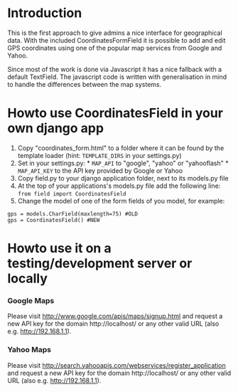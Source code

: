 # Introduction #

This is the first approach to give admins a nice interface for geographical
data. With the included CoordinatesFormField it is possible to add and edit
GPS coordinates using one of the popular map services from Google and Yahoo.

Since most of the work is done via Javascript it has a nice fallback with
a default TextField. The javascript code is written with generalisation in
mind to handle the differences between the map systems.

# Howto use CoordinatesField in your own django app #

  1. Copy "coordinates\_form.html" to a folder where it can be found by the template loader (hint: ```TEMPLATE_DIRS``` in your settings.py)
  1. Set in your settings.py:
    * ```MAP_API``` to "google", "yahoo" or "yahooflash"
    * ```MAP_API_KEY``` to the API key provided by Google or Yahoo
  1. Copy field.py to your django application folder, next to its models.py file
  1. At the top of your applications's models.py file add the following line: ` from field import CoordinatesField `
  1. Change the model of one of the form fields of you model, for example:
```
gps = models.CharField(maxlength=75) #OLD
gps = CoordinatesField() #NEW
```

# Howto use it on a testing/development server or locally #

### Google Maps ###
Please visit http://www.google.com/apis/maps/signup.html and request a new API key for the domain
http://localhost/ or any other valid URL (also e.g. http://192.168.1.1).

### Yahoo Maps ###
Please visit http://search.yahooapis.com/webservices/register_application  and request a new API key for the domain http://localhost/ or any other valid URL (also e.g. http://192.168.1.1).

